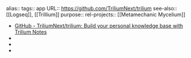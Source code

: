 alias::
tags:: app
URL:: https://github.com/TriliumNext/trilium
see-also:: [[Logseq]], [[Trillium]]
purpose::
rel-projects:: [[Metamechanic Mycelium]]

- [GitHub - TriliumNext/trilium: Build your personal knowledge base with Trilium Notes](https://github.com/TriliumNext/trilium)
-
-
-
